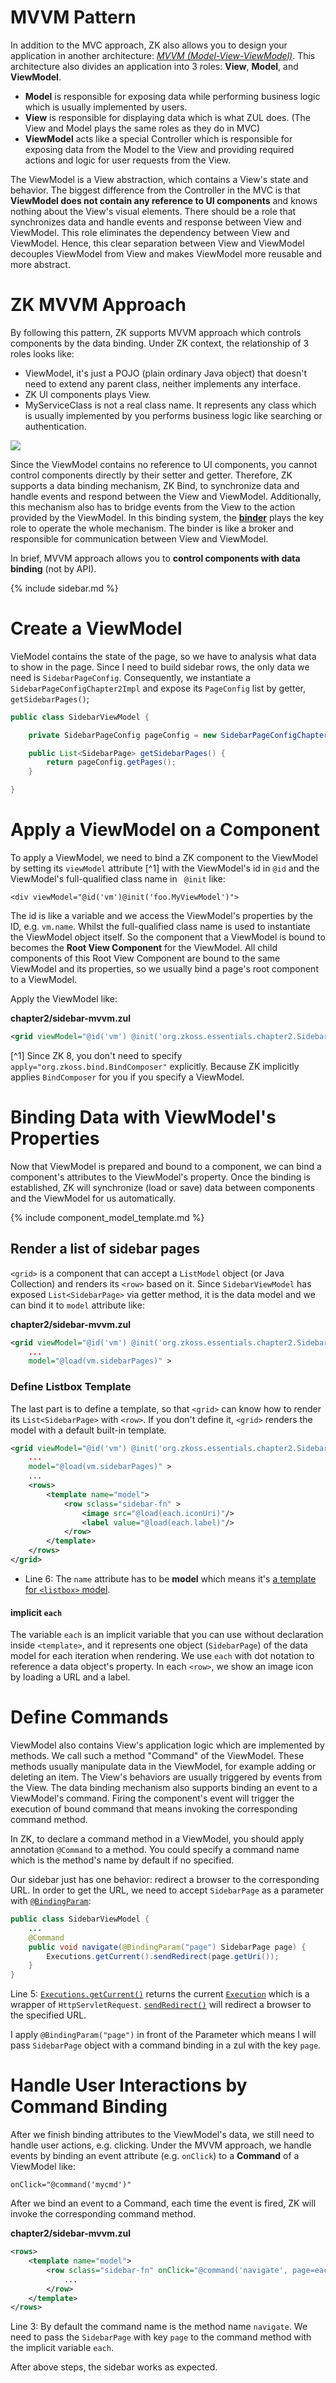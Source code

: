 # MVVM Pattern
In addition to the MVC approach, ZK also allows you to design your
application in another architecture: [ *MVVM
(Model-View-ViewModel)*](http://books.zkoss.org/zk-mvvm-book/8.0/index.html).
This architecture also divides an application into 3 roles: **View**, **Model**,
and **ViewModel**.
* **Model** is responsible for exposing data while performing business
logic which is usually implemented by users.
* **View** is responsible for displaying data which is what ZUL does.
(The View and Model plays the same roles as they do in MVC)
* **ViewModel** acts like a special Controller which is responsible for exposing data from the Model to the View and providing required actions and logic for user requests from the View.

The ViewModel is a View abstraction, which contains a View's state and
behavior. The biggest difference from the Controller in the MVC is that
**ViewModel does not contain any reference to UI components** and knows nothing about the View's visual elements. There should be a role that synchronizes data and handle events and response between View and ViewModel. This role eliminates the dependency between View and ViewModel. Hence, this clear separation between View and ViewModel decouples ViewModel from View and makes ViewModel more reusable and more abstract.


# ZK MVVM Approach
By following this pattern, ZK supports MVVM approach which controls components by the data binding. Under ZK context, the relationship of 3 roles looks like:

* ViewModel, it's just a POJO (plain ordinary Java object) that doesn't need to extend any parent class, neither implements any interface.
* ZK UI components plays View.
* MyServiceClass is not a real class name. It represents any class which is usually implemented by you performs business logic like searching or authentication.

![](images//zk_essentials/images/mvvm.png)

Since the ViewModel contains no reference to UI components, you cannot
control components directly by their setter and getter. Therefore, ZK supports a data binding mechanism, ZK Bind, to synchronize data and handle events and respond between the View and ViewModel. Additionally, this mechanism also has to bridge events from the View to the action provided by the ViewModel. In this binding system,
the [**binder**](/zk_dev_ref/MVVM/DataBinding/Binder) plays the key role to operate the whole mechanism. The binder is like a broker and responsible for communication between View and ViewModel.

In brief, MVVM approach allows you to **control components with data binding** (not by API).


{% include sidebar.md %}

# Create a ViewModel
VieModel contains the state of the page, so we have to analysis what data to show in the page. Since I need to build sidebar rows, the only data we need is `SidebarPageConfig`. Consequently, we instantiate a `SidebarPageConfigChapter2Impl` and expose its `PageConfig` list by getter, `getSidebarPages()`;
```java
public class SidebarViewModel {

    private SidebarPageConfig pageConfig = new SidebarPageConfigChapter2Impl();

    public List<SidebarPage> getSidebarPages() {
        return pageConfig.getPages();
    }

}
```


# Apply a ViewModel on a Component
To apply a ViewModel, we need to bind a ZK component to the ViewModel by setting its `viewModel` attribute [^1]
with the ViewModel's id in `@id`  and the ViewModel's full-qualified
class name in ` @init` like:

    <div viewModel="@id('vm')@init('foo.MyViewModel')">

The id is like a variable and we access the ViewModel's
properties by the ID, e.g. `vm.name`. Whilst the full-qualified class name is used to instantiate the ViewModel object itself. So the component that a ViewModel is bound to becomes the **Root View Component** for the ViewModel. All child components of this Root View Component are bound to the same ViewModel and its properties, so we usually bind a page's root component to a ViewModel.

Apply the ViewModel like:

**chapter2/sidebar-mvvm.zul**
```xml
<grid viewModel="@id('vm') @init('org.zkoss.essentials.chapter2.SidebarViewModel')">
```

[^1] Since ZK 8, you don't need to specify
`apply="org.zkoss.bind.BindComposer"` explicitly. Because ZK implicitly applies `BindComposer` for you if you specify a ViewModel.


# Binding Data with ViewModel's Properties
Now that ViewModel is prepared and bound to a component, we can bind a
component's attributes to the ViewModel's property. Once the binding is established, ZK will synchronize (load or save) data between components and the ViewModel for us automatically.


{% include component_model_template.md %}

## Render a list of sidebar pages
`<grid>` is a component that can accept a `ListModel` object (or Java Collection) and renders its `<row>` based on it. Since `SidebarViewModel` has exposed `List<SidebarPage>` via getter method, it is the data model and we can bind it to `model` attribute like:

**chapter2/sidebar-mvvm.zul**
```xml
<grid viewModel="@id('vm') @init('org.zkoss.essentials.chapter2.SidebarViewModel')"
	...
	model="@load(vm.sidebarPages)" >
```


### Define Listbox Template
The last part is to define a template, so that `<grid>` can know how to render its `List<SidebarPage>` with `<row>`. If you don't define it, `<grid>` renders the model with a default built-in template.

```xml
<grid viewModel="@id('vm') @init('org.zkoss.essentials.chapter2.SidebarViewModel')"
	...
	model="@load(vm.sidebarPages)" >
	...
	<rows>
		<template name="model">
			<row sclass="sidebar-fn" >
				<image src="@load(each.iconUri)"/>
				<label value="@load(each.label)"/>
			</row>
		</template>
	</rows>
</grid>
```
- Line 6: The `name` attribute has to be **model** which means it's  [a template for `<listbox>` model](https://www.zkoss.org/wiki/ZK%20Developer's%20Reference/MVC/View/Template/Listbox%20Template).

#### implicit `each`
The variable `each` is an implicit variable that you can use without declaration inside `<template>`, and it represents one object (`SidebarPage`) of the data model for each iteration when rendering. We use `each` with dot notation to reference a data object's property. In each `<row>`, we show an image icon by loading a URL and a label.


# Define Commands
ViewModel also contains View's application logic which are implemented by methods. We call such a method "Command" of the ViewModel. These methods usually manipulate data in the ViewModel, for example adding or deleting an item. The View's behaviors are usually triggered by events from the View. The data binding mechanism also supports binding an event to a ViewModel's command. Firing the component's event will trigger the execution of bound command that means invoking the corresponding command method.

In ZK, to declare a command method in a ViewModel, you should apply
annotation `@Command` to a method. You could specify a command
name which is the method's name by default if no specified.

Our sidebar just has one behavior: redirect a browser to the corresponding URL. In order to get the URL, we need to accept `SidebarPage` as a parameter with [`@BindingParam`](http://books.zkoss.org/zk-mvvm-book/8.0/advanced/parameters.html):

```Java
public class SidebarViewModel {
    ...
    @Command
    public void navigate(@BindingParam("page") SidebarPage page) {
        Executions.getCurrent().sendRedirect(page.getUri());
    }
}
```
Line 5: [`Executions.getCurrent()`](https://www.zkoss.org/javadoc/latest/zk/org/zkoss/zk/ui/Executions.html#getCurrent()) returns the current [`Execution`](https://www.zkoss.org/javadoc/latest/zk/org/zkoss/zk/ui/Execution.html) which is a wrapper of `HttpServletRequest`. [`sendRedirect()`](https://www.zkoss.org/javadoc/latest/zk/org/zkoss/zk/ui/Execution.html#sendRedirect(java.lang.String)) will redirect a browser to the specified URL.

I apply `@BindingParam("page")` in front of the Parameter which means I will pass `SidebarPage` object with a command binding in a zul with the key `page`.


# Handle User Interactions by Command Binding
After we finish binding attributes to the ViewModel's data, we still
need to handle user actions, e.g. clicking. Under the MVVM approach,
we handle events by binding an event attribute (e.g. `onClick`) to a
**Command** of a ViewModel like:

`onClick="@command('mycmd')"`

After we bind an event to a Command, each
time the event is fired, ZK will invoke the corresponding command method.


**chapter2/sidebar-mvvm.zul**
```xml
<rows>
    <template name="model">
        <row sclass="sidebar-fn" onClick="@command('navigate', page=each)">
            ...
        </row>
    </template>
</rows>
```
Line 3: By default the command name is the method name `navigate`. We need to pass the `SidebarPage` with key `page` to the command method with the implicit variable `each`.

After above steps, the sidebar works as expected.
